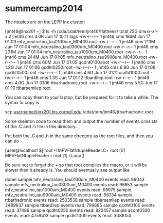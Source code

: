 summercamp2014
==============

The ntuples are on the LEPP lnx cluster:

[jmt46@lnx201 ~] $ ls -lh /cda/cdat/tem/jmt46/flattrees/
total 25G
drwxr-xr-x 2 jmt46 cms 4.0K Jun 17 10:11 logs
-rw-r--r-- 1 jmt46 cms 196M Jun 17 01:03 mfv_neutralino_tau0100um_M0400.root
-rw-r--r-- 1 jmt46 cms 213M Jun 17 01:04 mfv_neutralino_tau0300um_M0400.root
-rw-r--r-- 1 jmt46 cms 231M Jun 17 01:04 mfv_neutralino_tau1000um_M0400.root
-rw-r--r-- 1 jmt46 cms 244M Jun 17 01:05 mfv_neutralino_tau9900um_M0400.root
-rw-r--r-- 1 jmt46 cms  60M Jun 17 01:05 qcdht0100.root
-rw-r--r-- 1 jmt46 cms 1.2G Jun 17 01:06 qcdht0250.root
-rw-r--r-- 1 jmt46 cms 6.9G Jun 17 01:08 qcdht0500.root
-rw-r--r-- 1 jmt46 cms 4.6G Jun 17 01:11 qcdht1000.root
-rw-r--r-- 1 jmt46 cms 1.3G Jun 17 01:12 ttbardilep.root
-rw-r--r-- 1 jmt46 cms 4.0G Jun 17 01:16 ttbarhadronic.root
-rw-r--r-- 1 jmt46 cms 5.5G Jun 17 01:19 ttbarsemilep.root

You can copy them to your laptop, but be prepared for it to take a
while. The syntax to copy is

  scp username@lnx201.lns.cornell.edu:/cdat/tem/jmt46/ttbarhadronic.root .

Some skeleton code to read them and output the number of events
consists of the .C and .h file in this directory.

Put both the .C and .h in the same directory as the root files, and
then you can do

[user@localhost $]  root -l MFVFlatNtupleReader.C+
root [0] MFVFlatNtupleReader r
root [1] r.Loop()

Be sure not to forget the + so that root compiles the macro, or it
will be slower than it already is. You should eventually see output
like

done!
sample mfv_neutralino_tau0100um_M0400 events read:      96043
sample mfv_neutralino_tau0300um_M0400 events read:      96653
sample mfv_neutralino_tau1000um_M0400 events read:      96975
sample mfv_neutralino_tau9900um_M0400 events read:      96734
sample                  ttbarhadronic events read:    2503538
sample                   ttbarsemilep events read:    3489937
sample                     ttbardilep events read:     796885
sample                      qcdht0100 events read:      37489
sample                      qcdht0250 events read:     822457
sample                      qcdht0500 events read:    4759413
sample                      qcdht1000 events read:    3088150
